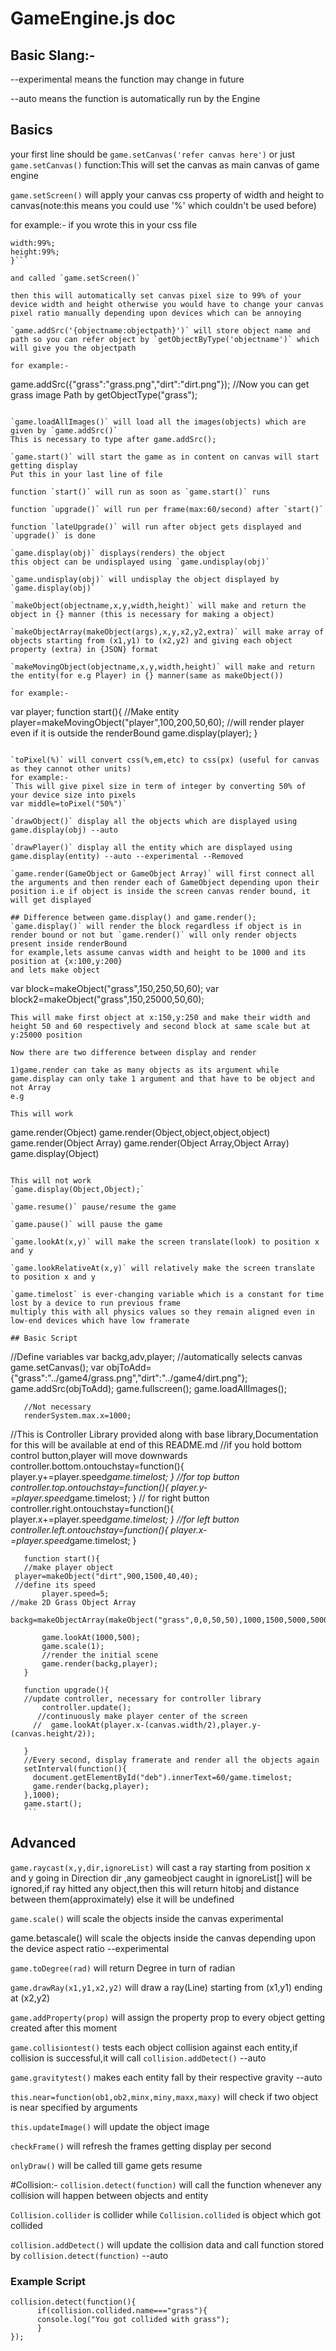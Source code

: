 # GameEngine.js doc

## Basic Slang:-
--experimental means the function may change in future

--auto means the function is automatically run by the Engine

## Basics
your first line should be `game.setCanvas('refer canvas here')` or just `game.setCanvas()` 
function:This will set the canvas as main canvas of game engine

`game.setScreen()` will apply your canvas css property of width and height to canvas(note:this means you could use '%' which couldn't be used before)

for example:-
if you wrote this in your css file
```canvas{
width:99%;
height:99%;
}```

and called `game.setScreen()`

then this will automatically set canvas pixel size to 99% of your device width and height otherwise you would have to change your canvas pixel ratio manually depending upon devices which can be annoying

`game.addSrc('{objectname:objectpath}')` will store object name and path so you can refer object by `getObjectByType('objectname')` which will give you the objectpath

for example:-
```
game.addSrc({"grass":"grass.png","dirt":"dirt.png"});
//Now you can get grass image Path by
getObjectType("grass");
```

`game.loadAllImages()` will load all the images(objects) which are given by `game.addSrc()`
This is necessary to type after game.addSrc();

`game.start()` will start the game as in content on canvas will start getting display
Put this in your last line of file

function `start()` will run as soon as `game.start()` runs

function `upgrade()` will run per frame(max:60/second) after `start()`

function `lateUpgrade()` will run after object gets displayed and `upgrade()` is done 

`game.display(obj)` displays(renders) the object
this object can be undisplayed using `game.undisplay(obj)`

`game.undisplay(obj)` will undisplay the object displayed by `game.display(obj)`

`makeObject(objectname,x,y,width,height)` will make and return the object in {} manner (this is necessary for making a object)

`makeObjectArray(makeObject(args),x,y,x2,y2,extra)` will make array of objects starting from (x1,y1) to (x2,y2) and giving each object property (extra) in {JSON} format

`makeMovingObject(objectname,x,y,width,height)` will make and return the entity(for e.g Player) in {} manner(same as makeObject()) 

for example:-
```
var player;
function start(){
//Make entity
player=makeMovingObject("player",100,200,50,60);
//will render player even if it is outside the renderBound
game.display(player);
}
```

`toPixel(%)` will convert css(%,em,etc) to css(px) (useful for canvas as they cannot other units)
for example:-
`This will give pixel size in term of integer by converting 50% of your device size into pixels
var middle=toPixel("50%")`

`drawObject()` display all the objects which are displayed using game.display(obj) --auto

`drawPlayer()` display all the entity which are displayed using game.display(entity) --auto --experimental --Removed

`game.render(GameObject or GameObject Array)` will first connect all the arguments and then render each of GameObject depending upon their position i.e if object is inside the screen canvas render bound, it will get displayed

## Difference between game.display() and game.render();
`game.display()` will render the block regardless if object is in render bound or not but `game.render()` will only render objects present inside renderBound
for example,lets assume canvas width and height to be 1000 and its position at {x:100,y:200}
and lets make object
```
var block=makeObject("grass",150,250,50,60);
var block2=makeObject("grass",150,25000,50,60);
```
This will make first object at x:150,y:250 and make their width and height 50 and 60 respectively and second block at same scale but at y:25000 position

Now there are two difference between display and render

1)game.render can take as many objects as its argument while game.display can only take 1 argument and that have to be object and not Array
e.g 

This will work
```
game.render(Object)
game.render(Object,object,object,object)
game.render(Object Array)
game.render(Object Array,Object Array)
game.display(Object)
```

This will not work
`game.display(Object,Object);`
 
`game.resume()` pause/resume the game

`game.pause()` will pause the game

`game.lookAt(x,y)` will make the screen translate(look) to position x and y

`game.lookRelativeAt(x,y)` will relatively make the screen translate to position x and y

`game.timelost` is ever-changing variable which is a constant for time lost by a device to run previous frame
multiply this with all physics values so they remain aligned even in low-end devices which have low framerate

## Basic Script
```
//Define variables
var backg,adv,player;
//automatically selects canvas
       game.setCanvas();
       var objToAdd={"grass":"../game4/grass.png","dirt":"../game4/dirt.png"};       
       game.addSrc(objToAdd);
       game.fullscreen();
       game.loadAllImages();
       
       //Not necessary
       renderSystem.max.x=1000;
//This is Controller Library provided along with base library,Documentation for this will be available at end of this README.md
//if you hold bottom control button,player will move downwards
       controller.bottom.ontouchstay=function(){
         player.y+=player.speed*game.timelost;
       }
//for top button
       controller.top.ontouchstay=function(){
         player.y-=player.speed*game.timelost;
       }
// for right button
       controller.right.ontouchstay=function(){
         player.x+=player.speed*game.timelost;
       }
//for left button
       controller.left.ontouchstay=function(){
         player.x-=player.speed*game.timelost;
       }
       
       function start(){
       //make player object
     player=makeObject("dirt",900,1500,40,40);
     //define its speed
           player.speed=5;
    //make 2D Grass Object Array 
           backg=makeObjectArray(makeObject("grass",0,0,50,50),1000,1500,5000,5000);

           game.lookAt(1000,500);
           game.scale(1);
           //render the initial scene
           game.render(backg,player);
       }
       
       function upgrade(){
       //update controller, necessary for controller library
           controller.update();
          //continuously make player center of the screen
         //  game.lookAt(player.x-(canvas.width/2),player.y-(canvas.height/2));
           
       }
       //Every second, display framerate and render all the objects again
       setInterval(function(){
         document.getElementById("deb").innerText=60/game.timelost;
         game.render(backg,player);
       },1000);
       game.start();
       ```
       
       
 ## Advanced
`game.raycast(x,y,dir,ignoreList)` will cast a ray starting from position x and y going in Direction dir ,any gameobject caught in ignoreList[] will be ignored,if ray hitted any object,then this will return hitobj and distance between them(approximately) else it will be undefined

`game.scale()` will scale the objects inside the canvas experimental

game.betascale() will scale the objects inside the canvas depending upon the device aspect ratio  --experimental

`game.toDegree(rad)` will return Degree in turn of radian

`game.drawRay(x1,y1,x2,y2)` will draw a ray(Line) starting from (x1,y1) ending at (x2,y2)

`game.addProperty(prop)` will assign the property prop to every object getting created after this moment

`game.collisiontest()` tests each object collision against each entity,if collision is successful,it will call `collision.addDetect()`
--auto

`game.gravitytest()` makes each entity fall by their respective gravity --auto

`this.near=function(ob1,ob2,minx,miny,maxx,maxy)` will check if two object is near specified by arguments

`this.updateImage()` will update the object image

`checkFrame()` will refresh the frames getting display per second 

`onlyDraw()` will be called till game gets resume

#Collision:-
`collision.detect(function)` will call the function whenever any collision will happen between objects and entity

`Collision.collider` is collider while `Collision.collided` is object which got collided

`collision.addDetect()` will update the collision data and call function stored by `collision.detect(function)` --auto

### **Example Script**
```
collision.detect(function(){
      if(collision.collided.name==="grass"){
      console.log("You got collided with grass");
      }
});
```
